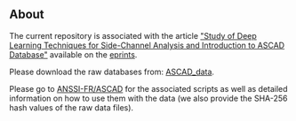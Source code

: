 ## About

The current repository is associated with the article ["Study of Deep Learning Techniques for
Side-Channel Analysis and Introduction to ASCAD Database"](https://eprint.iacr.org/2018/053.pdf)
available on the [eprints](https://eprint.iacr.org).

Please download the raw databases from: [ASCAD_data](https://www.data.gouv.fr/s/resources/ascad/20180530-163000/ASCAD_data.zip).

Please go to [ANSSI-FR/ASCAD](https://github.com/ANSSI-FR/ASCAD) for the associated scripts
as well as detailed information on how to use them with the data (we also provide the
SHA-256 hash values of the raw data files).
